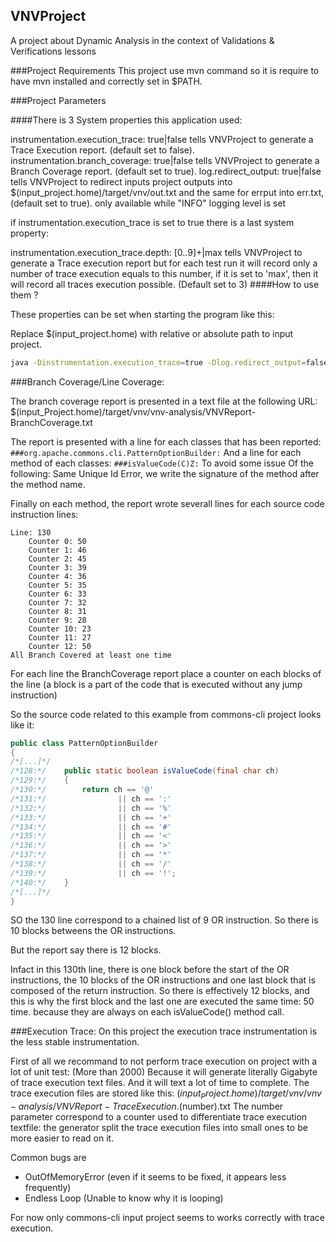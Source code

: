 VNVProject
--

A project about Dynamic Analysis in the context of Validations & Verifications lessons

###Project Requirements
This project use mvn command so it is require to have mvn installed and correctly set in $PATH.

###Project Parameters


####There is 3 System properties this application used:

instrumentation.execution_trace: true|false tells VNVProject to generate a Trace Execution report. (default set to false).
instrumentation.branch_coverage: true|false tells VNVProject to generate a Branch Coverage report. (default set to true).
log.redirect_output: true|false tells VNVProject to redirect inputs project outputs into $(input_project.home)/target/vnv/out.txt and the same for errput into err.txt, (default set to true). only available while "INFO" logging level is set

if instrumentation.execution_trace is set to true there is a last system property:

instrumentation.execution_trace.depth: [0..9]+|max tells VNVProject to generate a Trace execution report 
but for each test run it will record only a number of trace execution equals to this number, 
if it is set to 'max', then it will record all traces execution possible. (Default set to 3)
####How to use them ?

These properties can be set when starting the program like this:

Replace $(input_project.home) with relative or absolute path to input project.
```sh
java -Dinstrumentation.execution_trace=true -Dlog.redirect_output=false -jar vnvproject.jar $(input_Project.home)
```

###Branch Coverage/Line Coverage:

The branch coverage report is presented in a text file at the following URL: 
$(input_Project.home)/target/vnv/vnv-analysis/VNVReport-BranchCoverage.txt

The report is presented with a line for each classes that has been reported:
    ``` ###org.apache.commons.cli.PatternOptionBuilder: ```
And a line for each method of each classes:
    ``` ###isValueCode(C)Z: ```
To avoid some issue Of the following: Same Unique Id Error, we write the signature of the method after the method name.

Finally on each method, the report wrote severall lines for each source code instruction lines:
```
Line: 130
	Counter 0: 50
	Counter 1: 46
	Counter 2: 45
	Counter 3: 39
	Counter 4: 36
	Counter 5: 35
	Counter 6: 33
	Counter 7: 32
	Counter 8: 31
	Counter 9: 28
	Counter 10: 23
	Counter 11: 27
	Counter 12: 50
All Branch Covered at least one time
```
For each line the BranchCoverage report place a counter on each blocks of the line (a block is a part of the code that is executed without any jump instruction)

So the source code related to this example from commons-cli project looks like it:
```java
public class PatternOptionBuilder
{
/*[...]*/    
/*128:*/    public static boolean isValueCode(final char ch)
/*129:*/    {
/*130:*/        return ch == '@'
/*131:*/                || ch == ':'
/*132:*/                || ch == '%'
/*133:*/                || ch == '+'
/*134:*/                || ch == '#'
/*135:*/                || ch == '<'
/*136:*/                || ch == '>'
/*137:*/                || ch == '*'
/*138:*/                || ch == '/'
/*139:*/                || ch == '!';
/*140:*/    }
/*[...]*/
}
```

SO the 130 line correspond to a chained list of 9 OR instruction. So there is 10 blocks betweens the OR instructions. 

But the report say there is 12 blocks.

Infact in this 130th line, there is one block before the start of the OR instructions, the 10 blocks of the OR instructions and one last block that is composed of the return instruction.
So there is effectively 12 blocks, and this is why the first block and the last one are executed the same time: 50 time. because they are always on each isValueCode() method call.

###Execution Trace:
On this project the execution trace instrumentation is the less stable instrumentation.

First of all we recommand to not perform trace execution on project with a lot of unit test: (More than 2000)
Because it will generate literally Gigabyte of trace execution text files. And it will text a lot of time to complete.
The trace execution files are stored like this: $(input_Project.home)/target/vnv/vnv-analysis/VNVReport-TraceExecution.$(number).txt
The number parameter correspond to a counter used to differentiate trace execution textfile: the generator split the trace execution files into small ones to be more easier to read on it.

Common bugs are 
- OutOfMemoryError (even if it seems to be fixed, it appears less frequently)
- Endless Loop (Unable to know why it is looping)

For now only commons-cli input project seems to works correctly with trace execution.